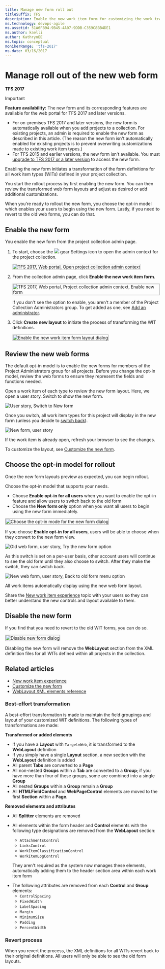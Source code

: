 ```yaml
---
title: Manage new form roll out
titleSuffix: TFS    
description: Enable the new work item form for customizing the work tracking experience in Azure DevOps Services & Team Foundation Server  
ms.technology: devops-agile
ms.assetid: 51A6F894-9B45-4A07-9DDB-C359C8BB4DE1
ms.author: kaelli
author: KathrynEE
ms.topic: conceptual
monikerRange: 'tfs-2017'
ms.date: 03/16/2017
---
```


# Manage roll out of the new web form

**TFS 2017**

> [!IMPORTANT]  
> **Feature availability:** The new form and its corresponding features are available for the web portal for TFS 2017 and later versions.
> - For on-premises TFS 2017 and later versions, the new form is automatically available when you add projects to a collection. For existing projects, an admin is required to enable the new form as described in this article. (The reason the new form isn't automatically enabled for existing projects is to prevent overwriting customizations made to existing work item types.) 
> - For TFS 2015 and earlier versions, the new form isn't available. You must [upgrade to TFS 2017 or a later version](https://visualstudio.microsoft.com/downloads) to access the new form.

Enabling the new form initiates a transformation of the form definitions for all work item types (WITs) defined in your project collection. 

You start the rollout process by first enabling the new form. You can then review the transformed web form layouts and adjust as desired or add additional customizations. 

When you're ready to rollout the new form, you choose the opt-in model which enables your users to begin using the new form. Lastly, if you need to revert to the old web forms, you can do that.  


<a id="enable"></a>
## Enable the new form  

You enable the new form from the project collection admin page.     

1. To start, choose the ![](../media/icons/gear_icon.png) gear Settings icon to open the admin context for the project collection.  

	<img src="media/manage-new-form-open-tcp-admin-context.png" alt="TFS 2017, Web portal, Open project collection admin context" style="border: 1px solid #C3C3C3;" /> 

2. From the collection admin page, click **Enable the new work item form**. 

	<img src="media/manage-new-form-enable-new-form.png" alt="TFS 2017, Web portal, Project collection admin context, Enable new form" style="border: 2px solid #C3C3C3;" />

	If you don't see the option to enable, you aren't a member of the Project Collection Administrators group. To get added as one, see [Add an administrator](../organizations/security/set-project-collection-level-permissions.md).  

4. Click **Create new layout** to initiate the process of transforming the WIT definitions.  

	<img src="media/manage-new-form-enable-new-form-dialog.png" alt="Enable the new work item form layout dialog" style="border: 2px solid #C3C3C3;" />

<!---
You enable the new form from the project collection admin page.    

1. To start, open the admin context for the project.  

	![Open admin context](../organizations/settings/work/media/team-services-open-admin-context.png)  

2. From the collection admin page, click **Enable the new work item form**. 

	![Process tab](media/m-new-form-admin-enable.png)

	If you don't see the option to enable, you aren't a member of the Project Collection Administrators group. To get added as one, see [Add an administrator](../organizations/security/set-project-collection-level-permissions.md).  

4. Click Create new layout to initiate the process of transforming the WIT definitions.  

	![Process tab](media/m_new-form-enable.png)  
-->

<a id="review"></a>
## Review the new web forms  

The default opt-in model is to enable the new forms for members of the Project Administrators group for all projects. Before you change the opt-in model, review the web forms to ensure they represent the fields and functions needed. 

Open a work item of each type to review the new form layout. Here, we open a user story. Switch to show the new form. 

![User story, Switch to New form](media/m-new-form-try-switch.png)
 
Once you switch, all work item types for this project will display in the new form (unless you decide to [switch back](process/new-work-item-experience.md#switch-back)).  

![New form, user story](media/new-form-user-story.png)  

If the work item is already open, refresh your browser to see the changes. 

To customize the layout, see [Customize the new form](customize-wit-form.md). 

<a id="opt-in"></a>
## Choose the opt-in model for rollout  
Once the new form layouts preview as expected, you can begin rollout. 

Choose the opt-in model that supports your needs. 
- Choose **Enable opt-in for all users** when you want to enable the opt-in feature and allow users to switch back to the old form
- Choose the **New form only** option when you want all users to begin using the new form immediately.  

<img src="media/manage-new-form-choose-opt-in-dialog.png" alt="Choose the opt-in mode for the new form dialog" style="border: 2px solid #C3C3C3;" />

If you choose **Enable opt-in for all users**, users will be able to choose when they convert to the new form view. 

![Old web form, user story, Try the new form option](media/m-new-form-try-switch.png)  

As this switch is set on a per-user basis, other account users will continue to see the old form until they also choose to switch. After they make the switch, they can switch back.  

![New web form, user story, Back to old form menu option](media/m-new-form-user-story-switch-to-old-form.png)  

All work items automatically display using the new web form layout.  

Share the [New work item experience](process/new-work-item-experience.md) topic with your users so they can better understand the new controls and layout available to them.  

<a id="disable"></a>
## Disable the new form  

If you find that you need to revert to the old WIT forms, you can do so.  

<img src="media/manage-new-form-disable-dialog.png" alt="Disable new form dialog" style="border: 2px solid #C3C3C3;" />

Disabling the new form will remove the **WebLayout** section from the XML definition files for all WITs defined within all projects in the collection.  


## Related articles

- [New work item experience](process/new-work-item-experience.md) 
- [Customize the new form](customize-wit-form.md)  
- [WebLayout XML elements reference](xml/weblayout-xml-elements.md)  

### Best-effort transformation 

A best-effort transformation is made to maintain the field groupings and layout of your customized WIT definitions. The following types of transformations are made:  

**Transformed or added elements**  

<ul>
<li>If you have a <strong>Layout</strong> with <code>Target=Web</code>, it is transformed to the <strong>WebLayout</strong> definition</li>
<li>If you simply have a single <strong>Layout</strong> section, a new section with the <strong>WebLayout</strong> definition is added</li>
<li>All parent <strong>Tabs</strong> are converted to a <strong>Page</strong></li>
<li>All non-nested <strong>Groups</strong> within a <strong>Tab</strong> are converted to a <strong>Group</strong>; if you have more than four of these groups, some are combined into a single <strong>Group</strong> </li>
<li>All nested <strong>Groups</strong> within a <strong>Group</strong> remain a <strong>Group</strong> </li>
<li>All <strong>HTMLFieldControl</strong> and <strong>WebPageControl</strong> elements are moved to the first <strong>Section</strong> within a <strong>Page</strong>. </li>
</ul>

**Removed elements and attributes**  

<ul>
<li>All <strong>Splitter</strong> elements are removed </li>
<li><p>All elements within the form header and <strong>Control</strong> elements with the following type designations are removed from the <strong>WebLayout</strong> section:</p>
<ul>
<li><code>AttachmentsControl</code></li>
<li><code>LinksControl</code> </li>
<li><code>WorkItemClassificationControl</code></li>
<li><code>WorkItemLogControl</code></li>
</ul>
<p>They aren&#39;t required as the system now manages these elements, automatically adding them to the header section area within each work item form</p>
</li>
<li>The following attributes are removed from each <strong>Control</strong> and <strong>Group</strong> elements:
<ul>
<li><code>ControlSpacing</code></li>
<li><code>FixedWidth</code> </li>
<li><code>LabelSpacing</code></li>
<li><code>Margin</code> </li>
<li><code>MinimumSize</code></li>
<li><code>Padding</code></li>
<li><code>PercentWidth</code> </li>
</ul>
</li>
</ul>


### Revert process  

When you revert the process, the XML definitions for all WITs revert back to their original definitions. All users will only be able to see the old form layouts. 

<!---
###Visual Studio work item forms   

Certain new controls are added to the Layout section, such as the Development and Discussion section controls. However, these do not display unless XXX. 
-->